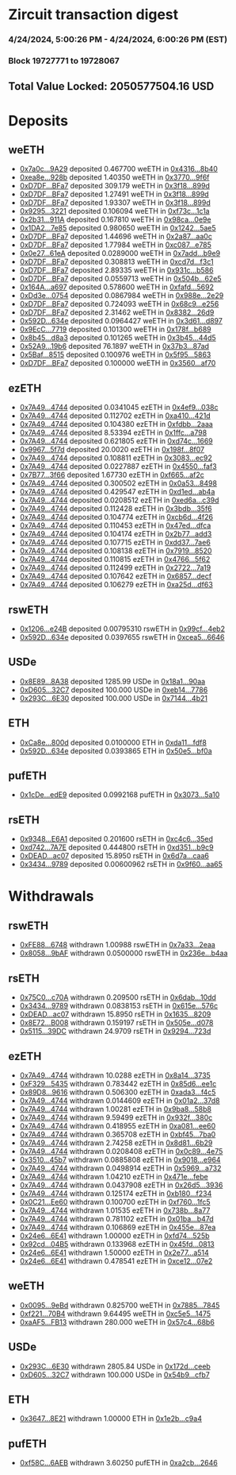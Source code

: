 # Zircuit transaction digest
### 4/24/2024, 5:00:26 PM - 4/24/2024, 6:00:26 PM (EST)
### Block 19727771 to 19728067

## Total Value Locked: 2050577504.16 USD

# Deposits
## weETH
- [0x7a0c...9A29](https://etherscan.io/address/0x7a0c60b43656f2d36B8f0af6d02F6cdd8eBB9A29) deposited 0.467700 weETH in [0x4316...8b40](https://etherscan.io/tx/0x7a0c60b43656f2d36B8f0af6d02F6cdd8eBB9A29)
- [0xea8e...928b](https://etherscan.io/address/0xea8e58c4e1980CCA0D464337932890F19420928b) deposited 1.40350 weETH in [0x3770...9f6f](https://etherscan.io/tx/0xea8e58c4e1980CCA0D464337932890F19420928b)
- [0xD7DF...BFa7](https://etherscan.io/address/0xD7DF7E085214743530afF339aFC420c7c720BFa7) deposited 309.179 weETH in [0x3f18...899d](https://etherscan.io/tx/0xD7DF7E085214743530afF339aFC420c7c720BFa7)
- [0xD7DF...BFa7](https://etherscan.io/address/0xD7DF7E085214743530afF339aFC420c7c720BFa7) deposited 1.27491 weETH in [0x3f18...899d](https://etherscan.io/tx/0xD7DF7E085214743530afF339aFC420c7c720BFa7)
- [0xD7DF...BFa7](https://etherscan.io/address/0xD7DF7E085214743530afF339aFC420c7c720BFa7) deposited 1.93307 weETH in [0x3f18...899d](https://etherscan.io/tx/0xD7DF7E085214743530afF339aFC420c7c720BFa7)
- [0x9295...3221](https://etherscan.io/address/0x9295469C4bfa76E708Ee0fBE591Dac98E2343221) deposited 0.106094 weETH in [0xf73c...1c1a](https://etherscan.io/tx/0x9295469C4bfa76E708Ee0fBE591Dac98E2343221)
- [0x2b31...911A](https://etherscan.io/address/0x2b3103353933C6968E2e960FD79D9188b747911A) deposited 0.167810 weETH in [0x98ca...0e9e](https://etherscan.io/tx/0x2b3103353933C6968E2e960FD79D9188b747911A)
- [0x1DA2...7e85](https://etherscan.io/address/0x1DA26AF35170ADBf02109b3C9Cdc2E0d38497e85) deposited 0.980650 weETH in [0x1242...5ae5](https://etherscan.io/tx/0x1DA26AF35170ADBf02109b3C9Cdc2E0d38497e85)
- [0xD7DF...BFa7](https://etherscan.io/address/0xD7DF7E085214743530afF339aFC420c7c720BFa7) deposited 1.44696 weETH in [0x2a87...aa0c](https://etherscan.io/tx/0xD7DF7E085214743530afF339aFC420c7c720BFa7)
- [0xD7DF...BFa7](https://etherscan.io/address/0xD7DF7E085214743530afF339aFC420c7c720BFa7) deposited 1.77984 weETH in [0xc087...e785](https://etherscan.io/tx/0xD7DF7E085214743530afF339aFC420c7c720BFa7)
- [0x0e27...61eA](https://etherscan.io/address/0x0e27b3f7E5Bff29633AF2C3820cE6970C5E661eA) deposited 0.0289000 weETH in [0x7add...b9e9](https://etherscan.io/tx/0x0e27b3f7E5Bff29633AF2C3820cE6970C5E661eA)
- [0xD7DF...BFa7](https://etherscan.io/address/0xD7DF7E085214743530afF339aFC420c7c720BFa7) deposited 0.308813 weETH in [0xcd7d...f3c1](https://etherscan.io/tx/0xD7DF7E085214743530afF339aFC420c7c720BFa7)
- [0xD7DF...BFa7](https://etherscan.io/address/0xD7DF7E085214743530afF339aFC420c7c720BFa7) deposited 2.89335 weETH in [0x931c...b586](https://etherscan.io/tx/0xD7DF7E085214743530afF339aFC420c7c720BFa7)
- [0xD7DF...BFa7](https://etherscan.io/address/0xD7DF7E085214743530afF339aFC420c7c720BFa7) deposited 0.0559713 weETH in [0x504b...62e5](https://etherscan.io/tx/0xD7DF7E085214743530afF339aFC420c7c720BFa7)
- [0x164A...a697](https://etherscan.io/address/0x164A1f6D7f407efCc79FC7dB6620fbe53EE4a697) deposited 0.578600 weETH in [0xfafd...5692](https://etherscan.io/tx/0x164A1f6D7f407efCc79FC7dB6620fbe53EE4a697)
- [0xDd3e...0754](https://etherscan.io/address/0xDd3e00d38D3D5eaf38d15A88C9573E0b8a080754) deposited 0.0867984 weETH in [0x988e...2e29](https://etherscan.io/tx/0xDd3e00d38D3D5eaf38d15A88C9573E0b8a080754)
- [0xD7DF...BFa7](https://etherscan.io/address/0xD7DF7E085214743530afF339aFC420c7c720BFa7) deposited 0.724093 weETH in [0x68c9...e256](https://etherscan.io/tx/0xD7DF7E085214743530afF339aFC420c7c720BFa7)
- [0xD7DF...BFa7](https://etherscan.io/address/0xD7DF7E085214743530afF339aFC420c7c720BFa7) deposited 2.31462 weETH in [0x8382...26d9](https://etherscan.io/tx/0xD7DF7E085214743530afF339aFC420c7c720BFa7)
- [0x592D...634e](https://etherscan.io/address/0x592D1b928C2Db296E134Aed07fFCf44C12cd634e) deposited 0.0964427 weETH in [0x3d61...d897](https://etherscan.io/tx/0x592D1b928C2Db296E134Aed07fFCf44C12cd634e)
- [0x9EcC...7719](https://etherscan.io/address/0x9EcC3cE1DeC3240bC840f0C6a8390e84a6AB7719) deposited 0.101300 weETH in [0x178f...b689](https://etherscan.io/tx/0x9EcC3cE1DeC3240bC840f0C6a8390e84a6AB7719)
- [0x8b45...d8a3](https://etherscan.io/address/0x8b456d036eFaB90734442f19DC2D0eD64a8cd8a3) deposited 0.101265 weETH in [0x3b45...44d5](https://etherscan.io/tx/0x8b456d036eFaB90734442f19DC2D0eD64a8cd8a3)
- [0x52A9...19b6](https://etherscan.io/address/0x52A90BfEc58cc5394A52aD53Fc83ebEF5B0119b6) deposited 76.1897 weETH in [0x37b3...87ad](https://etherscan.io/tx/0x52A90BfEc58cc5394A52aD53Fc83ebEF5B0119b6)
- [0x5Baf...8515](https://etherscan.io/address/0x5Baf36a08b00888ead59b5589892d2946AAA8515) deposited 0.100976 weETH in [0x5f95...5863](https://etherscan.io/tx/0x5Baf36a08b00888ead59b5589892d2946AAA8515)
- [0xD7DF...BFa7](https://etherscan.io/address/0xD7DF7E085214743530afF339aFC420c7c720BFa7) deposited 0.100000 weETH in [0x3560...af70](https://etherscan.io/tx/0xD7DF7E085214743530afF339aFC420c7c720BFa7)
## ezETH
- [0x7A49...4744](https://etherscan.io/address/0x7A493Be5c2ce014cD049Bf178a1ac0Db1B434744) deposited 0.0341045 ezETH in [0x4ef9...038c](https://etherscan.io/tx/0x7A493Be5c2ce014cD049Bf178a1ac0Db1B434744)
- [0x7A49...4744](https://etherscan.io/address/0x7A493Be5c2ce014cD049Bf178a1ac0Db1B434744) deposited 0.112702 ezETH in [0xa410...421d](https://etherscan.io/tx/0x7A493Be5c2ce014cD049Bf178a1ac0Db1B434744)
- [0x7A49...4744](https://etherscan.io/address/0x7A493Be5c2ce014cD049Bf178a1ac0Db1B434744) deposited 0.104380 ezETH in [0xfdbb...2aaa](https://etherscan.io/tx/0x7A493Be5c2ce014cD049Bf178a1ac0Db1B434744)
- [0x7A49...4744](https://etherscan.io/address/0x7A493Be5c2ce014cD049Bf178a1ac0Db1B434744) deposited 8.53394 ezETH in [0x1ffc...a798](https://etherscan.io/tx/0x7A493Be5c2ce014cD049Bf178a1ac0Db1B434744)
- [0x7A49...4744](https://etherscan.io/address/0x7A493Be5c2ce014cD049Bf178a1ac0Db1B434744) deposited 0.621805 ezETH in [0xd74c...1669](https://etherscan.io/tx/0x7A493Be5c2ce014cD049Bf178a1ac0Db1B434744)
- [0x9967...5f7d](https://etherscan.io/address/0x996761e79812931747FAE7550fEb5202Bac65f7d) deposited 20.0020 ezETH in [0x198f...8f07](https://etherscan.io/tx/0x996761e79812931747FAE7550fEb5202Bac65f7d)
- [0x7A49...4744](https://etherscan.io/address/0x7A493Be5c2ce014cD049Bf178a1ac0Db1B434744) deposited 0.108811 ezETH in [0x3083...ec92](https://etherscan.io/tx/0x7A493Be5c2ce014cD049Bf178a1ac0Db1B434744)
- [0x7A49...4744](https://etherscan.io/address/0x7A493Be5c2ce014cD049Bf178a1ac0Db1B434744) deposited 0.0227887 ezETH in [0x4550...faf3](https://etherscan.io/tx/0x7A493Be5c2ce014cD049Bf178a1ac0Db1B434744)
- [0x7B77...3f66](https://etherscan.io/address/0x7B7736a2C07C4332FfaD45a039d2117aE15e3f66) deposited 1.67730 ezETH in [0xf665...af2c](https://etherscan.io/tx/0x7B7736a2C07C4332FfaD45a039d2117aE15e3f66)
- [0x7A49...4744](https://etherscan.io/address/0x7A493Be5c2ce014cD049Bf178a1ac0Db1B434744) deposited 0.300502 ezETH in [0x0a53...8498](https://etherscan.io/tx/0x7A493Be5c2ce014cD049Bf178a1ac0Db1B434744)
- [0x7A49...4744](https://etherscan.io/address/0x7A493Be5c2ce014cD049Bf178a1ac0Db1B434744) deposited 0.429547 ezETH in [0xd1ed...ab4a](https://etherscan.io/tx/0x7A493Be5c2ce014cD049Bf178a1ac0Db1B434744)
- [0x7A49...4744](https://etherscan.io/address/0x7A493Be5c2ce014cD049Bf178a1ac0Db1B434744) deposited 0.0208512 ezETH in [0xed6a...c39d](https://etherscan.io/tx/0x7A493Be5c2ce014cD049Bf178a1ac0Db1B434744)
- [0x7A49...4744](https://etherscan.io/address/0x7A493Be5c2ce014cD049Bf178a1ac0Db1B434744) deposited 0.112428 ezETH in [0x3bdb...35f6](https://etherscan.io/tx/0x7A493Be5c2ce014cD049Bf178a1ac0Db1B434744)
- [0x7A49...4744](https://etherscan.io/address/0x7A493Be5c2ce014cD049Bf178a1ac0Db1B434744) deposited 0.104774 ezETH in [0xcb6d...4f26](https://etherscan.io/tx/0x7A493Be5c2ce014cD049Bf178a1ac0Db1B434744)
- [0x7A49...4744](https://etherscan.io/address/0x7A493Be5c2ce014cD049Bf178a1ac0Db1B434744) deposited 0.110453 ezETH in [0x47ed...dfca](https://etherscan.io/tx/0x7A493Be5c2ce014cD049Bf178a1ac0Db1B434744)
- [0x7A49...4744](https://etherscan.io/address/0x7A493Be5c2ce014cD049Bf178a1ac0Db1B434744) deposited 0.104174 ezETH in [0x2b77...add3](https://etherscan.io/tx/0x7A493Be5c2ce014cD049Bf178a1ac0Db1B434744)
- [0x7A49...4744](https://etherscan.io/address/0x7A493Be5c2ce014cD049Bf178a1ac0Db1B434744) deposited 0.107715 ezETH in [0xdd37...7ae6](https://etherscan.io/tx/0x7A493Be5c2ce014cD049Bf178a1ac0Db1B434744)
- [0x7A49...4744](https://etherscan.io/address/0x7A493Be5c2ce014cD049Bf178a1ac0Db1B434744) deposited 0.108138 ezETH in [0x7919...8520](https://etherscan.io/tx/0x7A493Be5c2ce014cD049Bf178a1ac0Db1B434744)
- [0x7A49...4744](https://etherscan.io/address/0x7A493Be5c2ce014cD049Bf178a1ac0Db1B434744) deposited 0.110815 ezETH in [0x4766...5f62](https://etherscan.io/tx/0x7A493Be5c2ce014cD049Bf178a1ac0Db1B434744)
- [0x7A49...4744](https://etherscan.io/address/0x7A493Be5c2ce014cD049Bf178a1ac0Db1B434744) deposited 0.112499 ezETH in [0x2722...7a19](https://etherscan.io/tx/0x7A493Be5c2ce014cD049Bf178a1ac0Db1B434744)
- [0x7A49...4744](https://etherscan.io/address/0x7A493Be5c2ce014cD049Bf178a1ac0Db1B434744) deposited 0.107642 ezETH in [0x6857...decf](https://etherscan.io/tx/0x7A493Be5c2ce014cD049Bf178a1ac0Db1B434744)
- [0x7A49...4744](https://etherscan.io/address/0x7A493Be5c2ce014cD049Bf178a1ac0Db1B434744) deposited 0.106279 ezETH in [0xa25d...df63](https://etherscan.io/tx/0x7A493Be5c2ce014cD049Bf178a1ac0Db1B434744)
## rswETH
- [0x1206...e24B](https://etherscan.io/address/0x12068aAb0AFA86D231E49b2bb0062867639Be24B) deposited 0.00795310 rswETH in [0x99cf...4eb2](https://etherscan.io/tx/0x12068aAb0AFA86D231E49b2bb0062867639Be24B)
- [0x592D...634e](https://etherscan.io/address/0x592D1b928C2Db296E134Aed07fFCf44C12cd634e) deposited 0.0397655 rswETH in [0xcea5...6646](https://etherscan.io/tx/0x592D1b928C2Db296E134Aed07fFCf44C12cd634e)
## USDe
- [0x8E89...8A38](https://etherscan.io/address/0x8E89543772efFA9DDb7328BA279B82cC2FC38A38) deposited 1285.99 USDe in [0x18a1...90aa](https://etherscan.io/tx/0x8E89543772efFA9DDb7328BA279B82cC2FC38A38)
- [0xD605...32C7](https://etherscan.io/address/0xD605c7Edc88F7d38aB9dF4aA0a0C53021B4D32C7) deposited 100.000 USDe in [0xeb14...7786](https://etherscan.io/tx/0xD605c7Edc88F7d38aB9dF4aA0a0C53021B4D32C7)
- [0x293C...6E30](https://etherscan.io/address/0x293C6937D8D82e05B01335F7B33FBA0c8e256E30) deposited 100.000 USDe in [0x7144...4b21](https://etherscan.io/tx/0x293C6937D8D82e05B01335F7B33FBA0c8e256E30)
## ETH
- [0xCa8e...800d](https://etherscan.io/address/0xCa8e1ABddFC8bC818c231eC2669D8f0f7559800d) deposited 0.0100000 ETH in [0xda11...fdf8](https://etherscan.io/tx/0xCa8e1ABddFC8bC818c231eC2669D8f0f7559800d)
- [0x592D...634e](https://etherscan.io/address/0x592D1b928C2Db296E134Aed07fFCf44C12cd634e) deposited 0.0393865 ETH in [0x50e5...bf0a](https://etherscan.io/tx/0x592D1b928C2Db296E134Aed07fFCf44C12cd634e)
## pufETH
- [0x1cDe...edE9](https://etherscan.io/address/0x1cDeAf962F227236C7a3a285b29B228EbF2CedE9) deposited 0.0992168 pufETH in [0x3073...5a10](https://etherscan.io/tx/0x1cDeAf962F227236C7a3a285b29B228EbF2CedE9)
## rsETH
- [0x9348...E6A1](https://etherscan.io/address/0x9348282eEbc19B82c7E95544A8F4C2424F8AE6A1) deposited 0.201600 rsETH in [0xc4c6...35ed](https://etherscan.io/tx/0x9348282eEbc19B82c7E95544A8F4C2424F8AE6A1)
- [0xd742...7A7E](https://etherscan.io/address/0xd7421B8B7010F13E0c996b84eb6545Bc42a57A7E) deposited 0.444800 rsETH in [0xd351...b9c9](https://etherscan.io/tx/0xd7421B8B7010F13E0c996b84eb6545Bc42a57A7E)
- [0xDEAD...ac07](https://etherscan.io/address/0xDEAD0D7c6aBe46B133CcE19AA1FfD282F301ac07) deposited 15.8950 rsETH in [0x6d7a...caa6](https://etherscan.io/tx/0xDEAD0D7c6aBe46B133CcE19AA1FfD282F301ac07)
- [0x3434...9789](https://etherscan.io/address/0x34349c5569e7B846c3558961552D2202760A9789) deposited 0.00600962 rsETH in [0x9f60...aa65](https://etherscan.io/tx/0x34349c5569e7B846c3558961552D2202760A9789)
# Withdrawals
## rswETH
- [0xFE88...6748](https://etherscan.io/address/0xFE88Afc32D905b81C1199a346AE63553A4216748) withdrawn 1.00988 rswETH in [0x7a33...2eaa](https://etherscan.io/tx/0xFE88Afc32D905b81C1199a346AE63553A4216748)
- [0x8058...9bAF](https://etherscan.io/address/0x80581F5e391aeF3a327CCe84265ea8eFe2419bAF) withdrawn 0.0500000 rswETH in [0x236e...b4aa](https://etherscan.io/tx/0x80581F5e391aeF3a327CCe84265ea8eFe2419bAF)
## rsETH
- [0x75C0...c70A](https://etherscan.io/address/0x75C07a7836d775f6d0a16BEcc4ec5BB8a21ec70A) withdrawn 0.209500 rsETH in [0x6dab...10dd](https://etherscan.io/tx/0x75C07a7836d775f6d0a16BEcc4ec5BB8a21ec70A)
- [0x3434...9789](https://etherscan.io/address/0x34349c5569e7B846c3558961552D2202760A9789) withdrawn 0.0838153 rsETH in [0x615e...576c](https://etherscan.io/tx/0x34349c5569e7B846c3558961552D2202760A9789)
- [0xDEAD...ac07](https://etherscan.io/address/0xDEAD0D7c6aBe46B133CcE19AA1FfD282F301ac07) withdrawn 15.8950 rsETH in [0x1635...8209](https://etherscan.io/tx/0xDEAD0D7c6aBe46B133CcE19AA1FfD282F301ac07)
- [0x8E72...B008](https://etherscan.io/address/0x8E7228d1092BD04d9FbDE2a7E20dffaa8Cf8B008) withdrawn 0.159197 rsETH in [0x505e...d078](https://etherscan.io/tx/0x8E7228d1092BD04d9FbDE2a7E20dffaa8Cf8B008)
- [0x5115...39DC](https://etherscan.io/address/0x511557b01cc528686e71B1CC96BB5060611439DC) withdrawn 24.9709 rsETH in [0x9294...723d](https://etherscan.io/tx/0x511557b01cc528686e71B1CC96BB5060611439DC)
## ezETH
- [0x7A49...4744](https://etherscan.io/address/0x7A493Be5c2ce014cD049Bf178a1ac0Db1B434744) withdrawn 10.0288 ezETH in [0x8a14...3735](https://etherscan.io/tx/0x7A493Be5c2ce014cD049Bf178a1ac0Db1B434744)
- [0xF329...5435](https://etherscan.io/address/0xF32944Aa9B778EAC9e5B280A0b030421844d5435) withdrawn 0.783442 ezETH in [0x85d6...ee1c](https://etherscan.io/tx/0xF32944Aa9B778EAC9e5B280A0b030421844d5435)
- [0x89D8...9616](https://etherscan.io/address/0x89D8b9f4BC972D12b049724fB2E201F5A6DC9616) withdrawn 0.506300 ezETH in [0xada3...f4c5](https://etherscan.io/tx/0x89D8b9f4BC972D12b049724fB2E201F5A6DC9616)
- [0x7A49...4744](https://etherscan.io/address/0x7A493Be5c2ce014cD049Bf178a1ac0Db1B434744) withdrawn 0.0144609 ezETH in [0x01a2...37d8](https://etherscan.io/tx/0x7A493Be5c2ce014cD049Bf178a1ac0Db1B434744)
- [0x7A49...4744](https://etherscan.io/address/0x7A493Be5c2ce014cD049Bf178a1ac0Db1B434744) withdrawn 1.00281 ezETH in [0x9ba8...58b8](https://etherscan.io/tx/0x7A493Be5c2ce014cD049Bf178a1ac0Db1B434744)
- [0x7A49...4744](https://etherscan.io/address/0x7A493Be5c2ce014cD049Bf178a1ac0Db1B434744) withdrawn 9.59499 ezETH in [0x932f...380c](https://etherscan.io/tx/0x7A493Be5c2ce014cD049Bf178a1ac0Db1B434744)
- [0x7A49...4744](https://etherscan.io/address/0x7A493Be5c2ce014cD049Bf178a1ac0Db1B434744) withdrawn 0.418955 ezETH in [0xa081...ee60](https://etherscan.io/tx/0x7A493Be5c2ce014cD049Bf178a1ac0Db1B434744)
- [0x7A49...4744](https://etherscan.io/address/0x7A493Be5c2ce014cD049Bf178a1ac0Db1B434744) withdrawn 0.365708 ezETH in [0xbf45...7ba0](https://etherscan.io/tx/0x7A493Be5c2ce014cD049Bf178a1ac0Db1B434744)
- [0x7A49...4744](https://etherscan.io/address/0x7A493Be5c2ce014cD049Bf178a1ac0Db1B434744) withdrawn 2.74258 ezETH in [0x8d81...6b29](https://etherscan.io/tx/0x7A493Be5c2ce014cD049Bf178a1ac0Db1B434744)
- [0x7A49...4744](https://etherscan.io/address/0x7A493Be5c2ce014cD049Bf178a1ac0Db1B434744) withdrawn 0.0208408 ezETH in [0x0c89...4e75](https://etherscan.io/tx/0x7A493Be5c2ce014cD049Bf178a1ac0Db1B434744)
- [0x3510...45b7](https://etherscan.io/address/0x351059e46717a9257146aabe4C5C202cdAea45b7) withdrawn 0.0885808 ezETH in [0x9018...e964](https://etherscan.io/tx/0x351059e46717a9257146aabe4C5C202cdAea45b7)
- [0x7A49...4744](https://etherscan.io/address/0x7A493Be5c2ce014cD049Bf178a1ac0Db1B434744) withdrawn 0.0498914 ezETH in [0x5969...a732](https://etherscan.io/tx/0x7A493Be5c2ce014cD049Bf178a1ac0Db1B434744)
- [0x7A49...4744](https://etherscan.io/address/0x7A493Be5c2ce014cD049Bf178a1ac0Db1B434744) withdrawn 1.04210 ezETH in [0x471e...febe](https://etherscan.io/tx/0x7A493Be5c2ce014cD049Bf178a1ac0Db1B434744)
- [0x7A49...4744](https://etherscan.io/address/0x7A493Be5c2ce014cD049Bf178a1ac0Db1B434744) withdrawn 0.0437908 ezETH in [0x26d5...3936](https://etherscan.io/tx/0x7A493Be5c2ce014cD049Bf178a1ac0Db1B434744)
- [0x7A49...4744](https://etherscan.io/address/0x7A493Be5c2ce014cD049Bf178a1ac0Db1B434744) withdrawn 0.125174 ezETH in [0xb180...f234](https://etherscan.io/tx/0x7A493Be5c2ce014cD049Bf178a1ac0Db1B434744)
- [0x0C21...Ee60](https://etherscan.io/address/0x0C21f238406c9D003CD44C07c879B1866820Ee60) withdrawn 0.100700 ezETH in [0xf760...1fc5](https://etherscan.io/tx/0x0C21f238406c9D003CD44C07c879B1866820Ee60)
- [0x7A49...4744](https://etherscan.io/address/0x7A493Be5c2ce014cD049Bf178a1ac0Db1B434744) withdrawn 1.01535 ezETH in [0x738b...8a77](https://etherscan.io/tx/0x7A493Be5c2ce014cD049Bf178a1ac0Db1B434744)
- [0x7A49...4744](https://etherscan.io/address/0x7A493Be5c2ce014cD049Bf178a1ac0Db1B434744) withdrawn 0.781102 ezETH in [0x01ba...b47d](https://etherscan.io/tx/0x7A493Be5c2ce014cD049Bf178a1ac0Db1B434744)
- [0x7A49...4744](https://etherscan.io/address/0x7A493Be5c2ce014cD049Bf178a1ac0Db1B434744) withdrawn 0.106869 ezETH in [0x455e...87ea](https://etherscan.io/tx/0x7A493Be5c2ce014cD049Bf178a1ac0Db1B434744)
- [0x24e6...6E41](https://etherscan.io/address/0x24e6FCC434dDC1e32b3Ecd059Fc3E5f8E73D6E41) withdrawn 1.00000 ezETH in [0xfd74...525b](https://etherscan.io/tx/0x24e6FCC434dDC1e32b3Ecd059Fc3E5f8E73D6E41)
- [0x92cd...04B5](https://etherscan.io/address/0x92cdba52De347D47d045518077f7A4D07Be304B5) withdrawn 0.133968 ezETH in [0x45fd...0813](https://etherscan.io/tx/0x92cdba52De347D47d045518077f7A4D07Be304B5)
- [0x24e6...6E41](https://etherscan.io/address/0x24e6FCC434dDC1e32b3Ecd059Fc3E5f8E73D6E41) withdrawn 1.50000 ezETH in [0x2e77...a514](https://etherscan.io/tx/0x24e6FCC434dDC1e32b3Ecd059Fc3E5f8E73D6E41)
- [0x24e6...6E41](https://etherscan.io/address/0x24e6FCC434dDC1e32b3Ecd059Fc3E5f8E73D6E41) withdrawn 0.478541 ezETH in [0xce12...07e2](https://etherscan.io/tx/0x24e6FCC434dDC1e32b3Ecd059Fc3E5f8E73D6E41)
## weETH
- [0x0095...9eBd](https://etherscan.io/address/0x00951c1d1241f9bE0Ef5A55a1755fa49c5629eBd) withdrawn 0.825700 weETH in [0x7885...7845](https://etherscan.io/tx/0x00951c1d1241f9bE0Ef5A55a1755fa49c5629eBd)
- [0xf221...70B4](https://etherscan.io/address/0xf2217C8Ea9A9831Df76B39616c07EdE705dB70B4) withdrawn 9.64495 weETH in [0xc5e5...1475](https://etherscan.io/tx/0xf2217C8Ea9A9831Df76B39616c07EdE705dB70B4)
- [0xaAF5...FB13](https://etherscan.io/address/0xaAF5feaa9e5694B2b293e67558e2dA8EA4B1FB13) withdrawn 280.000 weETH in [0x57c4...68b6](https://etherscan.io/tx/0xaAF5feaa9e5694B2b293e67558e2dA8EA4B1FB13)
## USDe
- [0x293C...6E30](https://etherscan.io/address/0x293C6937D8D82e05B01335F7B33FBA0c8e256E30) withdrawn 2805.84 USDe in [0x172d...ceeb](https://etherscan.io/tx/0x293C6937D8D82e05B01335F7B33FBA0c8e256E30)
- [0xD605...32C7](https://etherscan.io/address/0xD605c7Edc88F7d38aB9dF4aA0a0C53021B4D32C7) withdrawn 100.000 USDe in [0x54b9...cfb7](https://etherscan.io/tx/0xD605c7Edc88F7d38aB9dF4aA0a0C53021B4D32C7)
## ETH
- [0x3647...8E21](https://etherscan.io/address/0x36476BF39B5C63c1a911C94B0d5D7bd8a52F8E21) withdrawn 1.00000 ETH in [0x1e2b...c9a4](https://etherscan.io/tx/0x36476BF39B5C63c1a911C94B0d5D7bd8a52F8E21)
## pufETH
- [0xf58C...6AEB](https://etherscan.io/address/0xf58CEb34f53060C0fdb562d2254803EdAC2A6AEB) withdrawn 3.60250 pufETH in [0xa2cb...2646](https://etherscan.io/tx/0xf58CEb34f53060C0fdb562d2254803EdAC2A6AEB)
